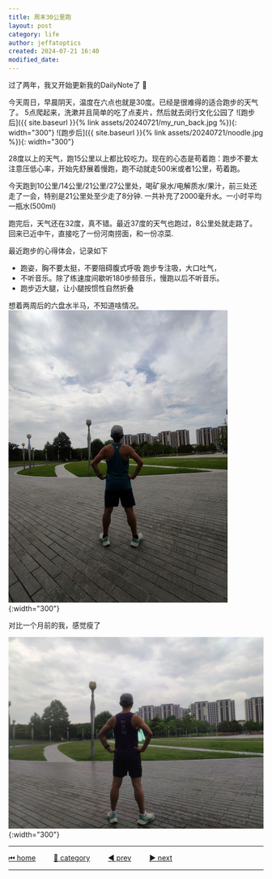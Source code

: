```yaml
---
title: 周末30公里跑
layout: post
category: life
author: jeffatoptics
created: 2024-07-21 16:40
modified_date:
---
```

过了两年，我又开始更新我的DailyNote了 🤣

今天周日，早晨阴天，温度在六点也就是30度。已经是很难得的适合跑步的天气了。
5点爬起来，洗漱并且简单的吃了点麦片，然后就去闵行文化公园了
![跑步后]({{ site.baseurl }}{% link assets/20240721/my_run_back.jpg %}){: width="300"}
![跑步后]({{ site.baseurl }}{% link assets/20240721/noodle.jpg %}){: width="300"}

28度以上的天气，跑15公里以上都比较吃力。现在的心态是苟着跑：跑步不要太注意压低心率，开始先舒展着慢跑，跑不动就走500米或者1公里，苟着跑。

今天跑到10公里/14公里/21公里/27公里处，喝矿泉水/电解质水/果汁，前三处还走了一会，特别是21公里处至少走了8分钟. 一共补充了2000毫升水。一小时平均一瓶水(500ml)

跑完后，天气还在32度，真不错。最近37度的天气也跑过，8公里处就走路了。回来已近中午，直接吃了一份河南捞面，和一份凉菜. 

最近跑步的心得体会，记录如下

- 跑姿，胸不要太挺，不要阻碍腹式呼吸 跑步专注吸，大口吐气，
- 不听音乐。除了练速度间歇听180步频音乐，慢跑以后不听音乐。
- 跑步迈大腿，让小腿按惯性自然折叠


想着两周后的六盘水半马，不知道啥情况。
![跑步后留影](../assets/20240721/my_run_race.jpg){:width="300"}

对比一个月前的我，感觉瘦了

![跑步后留影](../assets/20240721/my_run_2024June.jpg){:width="300"}

---

[⏮ home](../index.md) &nbsp; &nbsp; &nbsp; &nbsp; [🔀 category](../category.md) &nbsp; &nbsp; &nbsp; &nbsp; [◀️ prev](2022-09-11-display-27-inch.md) &nbsp; &nbsp; &nbsp; &nbsp; [▶️ next]()

---
